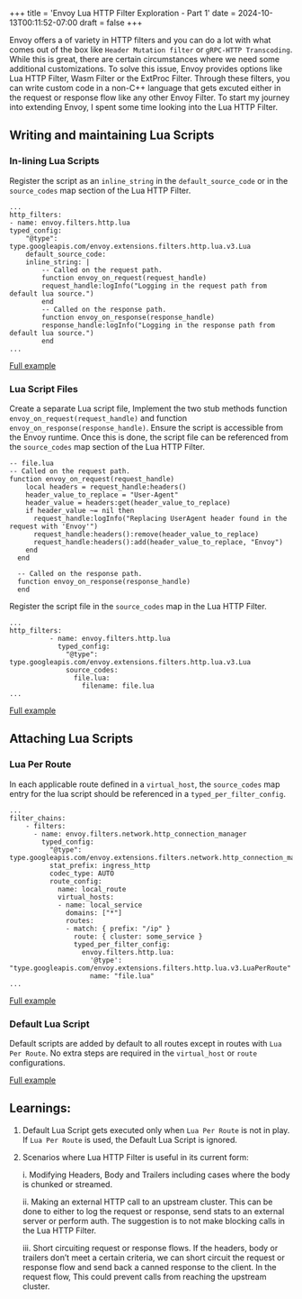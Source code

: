 +++
title = 'Envoy Lua HTTP Filter Exploration - Part 1'
date = 2024-10-13T00:11:52-07:00
draft = false
+++

Envoy offers a of variety in HTTP filters and you can do a lot with what comes out of the box like `Header Mutation filter` or `gRPC-HTTP Transcoding`. While this is great, there are certain circumstances where we need some additional customizations. To solve this issue, Envoy provides options like Lua HTTP Filter, Wasm Filter or the ExtProc Filter. Through these filters, you can write custom code in a non-C++ language that gets excuted either in the request or response flow like any other Envoy Filter. To start my journey into extending Envoy, I spent some time looking into the Lua HTTP Filter.

## Writing and maintaining Lua Scripts

### In-lining Lua Scripts
Register the script as an `inline_string` in the `default_source_code` or in the `source_codes` map section of the Lua HTTP Filter.

```
...
http_filters:
- name: envoy.filters.http.lua
typed_config:
    "@type": type.googleapis.com/envoy.extensions.filters.http.lua.v3.Lua              
    default_source_code:
    inline_string: |
        -- Called on the request path.
        function envoy_on_request(request_handle)
        request_handle:logInfo("Logging in the request path from default lua source.")
        end
        -- Called on the response path.
        function envoy_on_response(response_handle)
        response_handle:logInfo("Logging in the response path from default lua source.")
        end
...
```
[Full example](https://github.com/Achuth17/envoy-configs/blob/main/lua-filter/envoy-lua-default-source.yaml)

### Lua Script Files
Create a separate Lua script file, Implement the two stub methods function `envoy_on_request(request_handle)` and function `envoy_on_response(response_handle)`. Ensure the script is accessible from the Envoy runtime. Once this is done, the script file can be referenced from the `source_codes` map section of the Lua HTTP Filter.

```
-- file.lua
-- Called on the request path.
function envoy_on_request(request_handle)
    local headers = request_handle:headers()
    header_value_to_replace = "User-Agent"
    header_value = headers:get(header_value_to_replace)
    if header_value ~= nil then
      request_handle:logInfo("Replacing UserAgent header found in the request with 'Envoy'")
      request_handle:headers():remove(header_value_to_replace)
      request_handle:headers():add(header_value_to_replace, "Envoy")
    end
  end

  -- Called on the response path.
  function envoy_on_response(response_handle)
  end
```
Register the script file in the `source_codes` map in the Lua HTTP Filter.

```
...
http_filters:
          - name: envoy.filters.http.lua
            typed_config:
              "@type": type.googleapis.com/envoy.extensions.filters.http.lua.v3.Lua              
              source_codes:
                file.lua:
                  filename: file.lua
...
```
[Full example](https://github.com/Achuth17/envoy-configs/blob/main/lua-filter/envoy-lua-custom-source.yaml)

## Attaching Lua Scripts

### Lua Per Route
In each applicable route defined in a `virtual_host`,  the `source_codes` map entry for the lua script should be referenced in a `typed_per_filter_config`.

```
...
filter_chains:
    - filters:     
      - name: envoy.filters.network.http_connection_manager
        typed_config:
          "@type": type.googleapis.com/envoy.extensions.filters.network.http_connection_manager.v3.HttpConnectionManager
          stat_prefix: ingress_http
          codec_type: AUTO
          route_config:
            name: local_route
            virtual_hosts:
            - name: local_service
              domains: ["*"]
              routes:
              - match: { prefix: "/ip" }
                route: { cluster: some_service }
                typed_per_filter_config:
                  envoy.filters.http.lua:
                    '@type': "type.googleapis.com/envoy.extensions.filters.http.lua.v3.LuaPerRoute"
                    name: "file.lua"
...
```

[Full example](https://github.com/Achuth17/envoy-configs/blob/main/lua-filter/envoy-lua-custom-source.yaml)

### Default Lua Script
Default scripts are added by default to all routes except in routes with `Lua Per Route`. No extra steps are required in the `virtual_host` or `route` configurations.

[Full example](https://github.com/Achuth17/envoy-configs/blob/main/lua-filter/envoy-lua-default-source.yaml)

## Learnings:

1. Default Lua Script gets executed only when `Lua Per Route` is not in play. If `Lua Per Route` is used, the Default Lua Script is ignored.

2. Scenarios where Lua HTTP Filter is useful in its current form:

    i. Modifying Headers, Body and Trailers including cases where the body is chunked or streamed.

    ii. Making an external HTTP call to an upstream cluster. This can be done to either to log the request or response, send stats to an external server or perform auth. The suggestion is to not make blocking calls in the Lua HTTP Filter.

    iii. Short circuiting request or response flows. If the headers, body or trailers don’t meet a certain criteria, we can short circuit the request or response flow and send back a canned response to the client. In the request flow, This could prevent calls from reaching the upstream cluster. 
